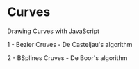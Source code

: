 Curves
============

Drawing Curves with JavaScript

1 - Bezier Cruves - De Casteljau's algorithm

2 - BSplines Cruves - De Boor's algorithm

